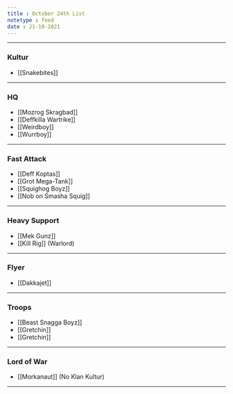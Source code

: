```yaml
---
title : October 24th List
notetype : feed
date : 21-10-2021
---
```


---

### Kultur
* [[Snakebites]]

---

### HQ
* [[Mozrog Skragbad]]
* [[Deffkilla Wartrike]]
* [[Weirdboy]]
* [[Wurrboy]]

---

### Fast Attack
* [[Deff Koptas]]
* [[Grot Mega-Tank]]
* [[Squighog Boyz]]
* [[Nob on Smasha Squig]]

---

### Heavy Support
* [[Mek Gunz]]
* [[Kill Rig]] (Warlord)

---

### Flyer
* [[Dakkajet]]

---

### Troops
* [[Beast Snagga Boyz]]
* [[Gretchin]]
* [[Gretchin]]

---

### Lord of War
* [[Morkanaut]] (No Klan Kultur)

---